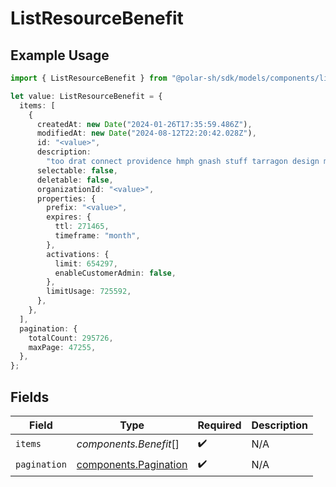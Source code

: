 # ListResourceBenefit

## Example Usage

```typescript
import { ListResourceBenefit } from "@polar-sh/sdk/models/components/listresourcebenefit.js";

let value: ListResourceBenefit = {
  items: [
    {
      createdAt: new Date("2024-01-26T17:35:59.486Z"),
      modifiedAt: new Date("2024-08-12T22:20:42.028Z"),
      id: "<value>",
      description:
        "too drat connect providence hmph gnash stuff tarragon design merit",
      selectable: false,
      deletable: false,
      organizationId: "<value>",
      properties: {
        prefix: "<value>",
        expires: {
          ttl: 271465,
          timeframe: "month",
        },
        activations: {
          limit: 654297,
          enableCustomerAdmin: false,
        },
        limitUsage: 725592,
      },
    },
  ],
  pagination: {
    totalCount: 295726,
    maxPage: 47255,
  },
};
```

## Fields

| Field                                                          | Type                                                           | Required                                                       | Description                                                    |
| -------------------------------------------------------------- | -------------------------------------------------------------- | -------------------------------------------------------------- | -------------------------------------------------------------- |
| `items`                                                        | *components.Benefit*[]                                         | :heavy_check_mark:                                             | N/A                                                            |
| `pagination`                                                   | [components.Pagination](../../models/components/pagination.md) | :heavy_check_mark:                                             | N/A                                                            |